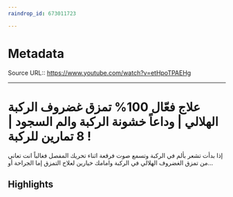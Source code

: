```yaml
---
raindrop_id: 673011723

---
```


# Metadata
Source URL:: https://www.youtube.com/watch?v=etHpoTPAEHg


---
# علاج فعّال 100% تمزق غضروف الركبة الهلالي | وداعاً خشونة الركبة والم السجود | 8 تمارين للركبة !

إذا بدأت تشعر بألم في الركبة وتسمع صوت فرقعة اثناء تحريك المفصل فغالباً انت تعاني من تمزق الغضروف الهلالي في الركبة وامامك خيارين لعلاج التمزق إما الجراحة أو...

## Highlights
